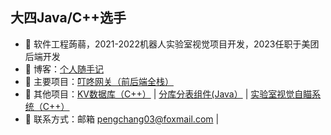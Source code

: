 ## 大四Java/C++选手

- 🐧 软件工程蒟蒻，2021-2022机器人实验室视觉项目开发，2023任职于美团后端开发
- 🌱 博客：<a href="https://pcpengchang.github.io" target="_blank">个人随手记</a>
- 🏡 主要项目：<a href="http://120.25.220.64" target="_blank">叮咚网关（前后端全栈）</a>
- 💬 其他项目：<a href="https://github.com/pcpengchang/KV-DB" target="_blank">KV数据库（C++）</a> | <a href="https://github.com/pcpengchang/router-starter" target="_blank">分库分表组件(Java）</a> | <a href="https://github.com/pcpengchang/vision-code" target="_blank">实验室视觉自瞄系统（C++）</a> 
- 👭 联系方式：邮箱 pengchang03@foxmail.com | 
